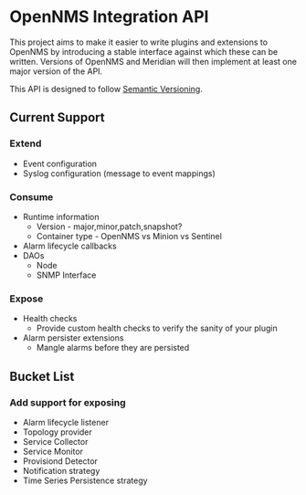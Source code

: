 # OpenNMS Integration API

This project aims to make it easier to write plugins and extensions to OpenNMS by introducing a stable interface against which these can be written.
Versions of OpenNMS and Meridian will then implement at least one major version of the API.

This API is designed to follow [Semantic Versioning](https://semver.org/).

## Current Support

### Extend

 * Event configuration
 * Syslog configuration (message to event mappings)

### Consume

 * Runtime information
   * Version - major,minor,patch,snapshot?
   * Container type - OpenNMS vs Minion vs Sentinel
 * Alarm lifecycle callbacks
 * DAOs
   * Node
   * SNMP Interface

### Expose

 * Health checks
   * Provide custom health checks to verify the sanity of your plugin
 * Alarm persister extensions
   * Mangle alarms before they are persisted

## Bucket List

### Add support for exposing

 * Alarm lifecycle listener
 * Topology provider
 * Service Collector
 * Service Monitor
 * Provisiond Detector
 * Notification strategy
 * Time Series Persistence strategy

